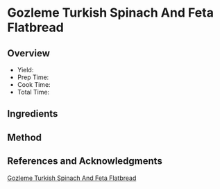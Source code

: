 # Gozleme Turkish Spinach And Feta Flatbread

## Overview

- Yield:
- Prep Time:
- Cook Time:
- Total Time:

## Ingredients


## Method



## References and Acknowledgments

[Gozleme Turkish Spinach And Feta Flatbread](http://mycookingjourney.com/gozleme-turkish-spinach-and-feta-flatbread)
